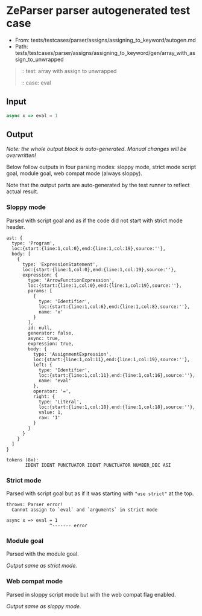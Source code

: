 # ZeParser parser autogenerated test case

- From: tests/testcases/parser/assigns/assigning_to_keyword/autogen.md
- Path: tests/testcases/parser/assigns/assigning_to_keyword/gen/array_with_assign_to_unwrapped

> :: test: array with assign to unwrapped
>
> :: case: eval

## Input


`````js
async x => eval = 1
`````

## Output

_Note: the whole output block is auto-generated. Manual changes will be overwritten!_

Below follow outputs in four parsing modes: sloppy mode, strict mode script goal, module goal, web compat mode (always sloppy).

Note that the output parts are auto-generated by the test runner to reflect actual result.

### Sloppy mode

Parsed with script goal and as if the code did not start with strict mode header.

`````
ast: {
  type: 'Program',
  loc:{start:{line:1,col:0},end:{line:1,col:19},source:''},
  body: [
    {
      type: 'ExpressionStatement',
      loc:{start:{line:1,col:0},end:{line:1,col:19},source:''},
      expression: {
        type: 'ArrowFunctionExpression',
        loc:{start:{line:1,col:0},end:{line:1,col:19},source:''},
        params: [
          {
            type: 'Identifier',
            loc:{start:{line:1,col:6},end:{line:1,col:8},source:''},
            name: 'x'
          }
        ],
        id: null,
        generator: false,
        async: true,
        expression: true,
        body: {
          type: 'AssignmentExpression',
          loc:{start:{line:1,col:11},end:{line:1,col:19},source:''},
          left: {
            type: 'Identifier',
            loc:{start:{line:1,col:11},end:{line:1,col:16},source:''},
            name: 'eval'
          },
          operator: '=',
          right: {
            type: 'Literal',
            loc:{start:{line:1,col:18},end:{line:1,col:18},source:''},
            value: 1,
            raw: '1'
          }
        }
      }
    }
  ]
}

tokens (8x):
       IDENT IDENT PUNCTUATOR IDENT PUNCTUATOR NUMBER_DEC ASI
`````

### Strict mode

Parsed with script goal but as if it was starting with `"use strict"` at the top.

`````
throws: Parser error!
  Cannot assign to `eval` and `arguments` in strict mode

async x => eval = 1
                ^------- error
`````


### Module goal

Parsed with the module goal.

_Output same as strict mode._

### Web compat mode

Parsed in sloppy script mode but with the web compat flag enabled.

_Output same as sloppy mode._
